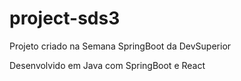 # project-sds3

Projeto criado na Semana SpringBoot da DevSuperior

Desenvolvido em Java com SpringBoot e React
